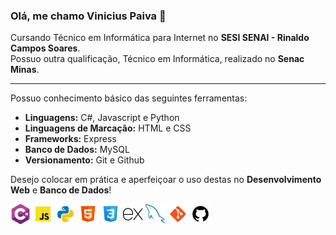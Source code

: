 ### Olá, me chamo Vinicius Paiva 👋

Cursando Técnico em Informática para Internet no **SESI SENAI - Rinaldo Campos Soares**.  
Possuo outra qualificação, Técnico em Informática, realizado no **Senac Minas**.

<hr>

Possuo conhecimento básico das seguintes ferramentas:

- **Linguagens:** C#, Javascript e Python
- **Linguagens de Marcação:** HTML e CSS
- **Frameworks:** Express
- **Banco de Dados:** MySQL
- **Versionamento:** Git e Github

Desejo colocar em prática e aperfeiçoar o uso destas no **Desenvolvimento Web** e **Banco de Dados**!

[![logoCS](logos/cs.png)](https://dotnet.microsoft.com/pt-br/languages/csharp)
[![logoJS](logos/js.png)](https://developer.mozilla.org/pt-BR/docs/Web/JavaScript)
[![logoPY](logos/python.png)](https://www.python.org/about/gettingstarted/)
[![logoHTML](logos/html5.png)](https://developer.mozilla.org/pt-BR/docs/Web/HTML)
[![logoCSS](logos/css.png)](https://developer.mozilla.org/pt-BR/docs/Web/CSS)
[![logoEX](logos/express.png)](https://expressjs.com/)
[![logoMSQLWB](logos/mysql.png)](https://www.mysql.com/)
[![logoGIT](logos/git.png)](https://git-scm.com/)
[![logoGITHUB](logos/github.png)](https://github.com/home)
